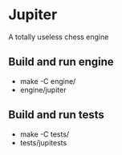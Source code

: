 # Jupiter
A totally useless chess engine


## Build and run engine

- make -C engine/
- engine/jupiter

## Build and run tests

- make -C tests/
- tests/jupitests



